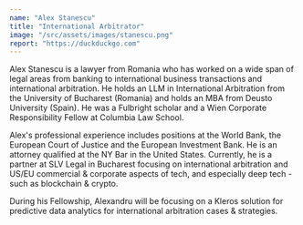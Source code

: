 ```yaml
---
name: "Alex Stanescu"
title: "International Arbitrator"
image: "/src/assets/images/stanescu.png"
report: "https://duckduckgo.com"
---
```


Alex Stanescu is a lawyer from Romania who has worked on a wide span of legal areas from banking to international business transactions and international arbitration. He holds an LLM in International Arbitration from the University of Bucharest (Romania) and holds an MBA from Deusto University (Spain). He was a Fulbright scholar and a Wien Corporate Responsibility Fellow at Columbia Law School.

Alex's professional experience includes positions at the World Bank, the European Court of Justice and the European Investment Bank. He is an attorney qualified at the NY Bar in the United States. Currently, he is a partner at SLV Legal in Bucharest focusing on international arbitration and US/EU commercial & corporate aspects of tech, and especially deep tech - such as blockchain & crypto.

During his Fellowship, Alexandru will be focusing on a Kleros solution for predictive data analytics for international arbitration cases & strategies.
